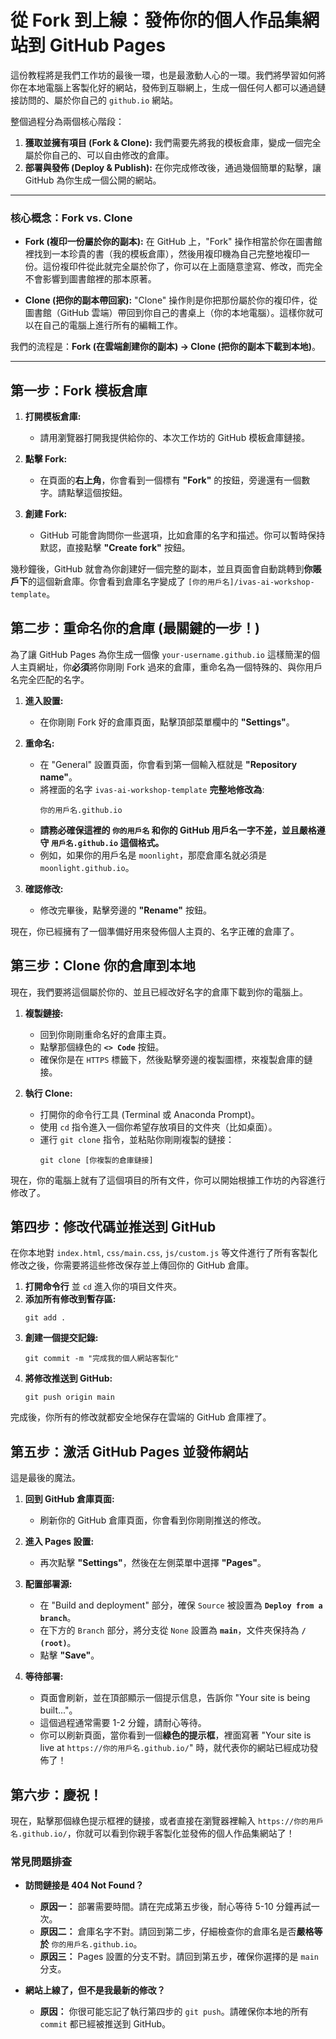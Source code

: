 # 從 Fork 到上線：發佈你的個人作品集網站到 GitHub Pages

這份教程將是我們工作坊的最後一環，也是最激動人心的一環。我們將學習如何將你在本地電腦上客製化好的網站，發佈到互聯網上，生成一個任何人都可以通過鏈接訪問的、屬於你自己的 `github.io` 網站。

整個過程分為兩個核心階段：
1.  **獲取並擁有項目 (Fork & Clone):** 我們需要先將我的模板倉庫，變成一個完全屬於你自己的、可以自由修改的倉庫。
2.  **部署與發佈 (Deploy & Publish):** 在你完成修改後，通過幾個簡單的點擊，讓 GitHub 為你生成一個公開的網站。

---

### 核心概念：Fork vs. Clone

*   **Fork (複印一份屬於你的副本):** 在 GitHub 上，"Fork" 操作相當於你在圖書館裡找到一本珍貴的書（我的模板倉庫），然後用複印機為自己完整地複印一份。這份複印件從此就完全屬於你了，你可以在上面隨意塗寫、修改，而完全不會影響到圖書館裡的那本原著。

*   **Clone (把你的副本帶回家):** "Clone" 操作則是你把那份屬於你的複印件，從圖書館（GitHub 雲端）帶回到你自己的書桌上（你的本地電腦）。這樣你就可以在自己的電腦上進行所有的編輯工作。

我們的流程是：**Fork (在雲端創建你的副本) -> Clone (把你的副本下載到本地)**。

---

## 第一步：Fork 模板倉庫

1.  **打開模板倉庫:**
    *   請用瀏覽器打開我提供給你的、本次工作坊的 GitHub 模板倉庫鏈接。

2.  **點擊 Fork:**
    *   在頁面的**右上角**，你會看到一個標有 **"Fork"** 的按鈕，旁邊還有一個數字。請點擊這個按鈕。

3.  **創建 Fork:**
    *   GitHub 可能會詢問你一些選項，比如倉庫的名字和描述。你可以暫時保持默認，直接點擊 **"Create fork"** 按鈕。

幾秒鐘後，GitHub 就會為你創建好一個完整的副本，並且頁面會自動跳轉到**你賬戶下**的這個新倉庫。你會看到倉庫名字變成了 `[你的用戶名]/ivas-ai-workshop-template`。

## 第二步：重命名你的倉庫 (最關鍵的一步！)

為了讓 GitHub Pages 為你生成一個像 `your-username.github.io` 這樣簡潔的個人主頁網址，你**必須**將你剛剛 Fork 過來的倉庫，重命名為一個特殊的、與你用戶名完全匹配的名字。

1.  **進入設置:**
    *   在你剛剛 Fork 好的倉庫頁面，點擊頂部菜單欄中的 **"Settings"**。

2.  **重命名:**
    *   在 "General" 設置頁面，你會看到第一個輸入框就是 **"Repository name"**。
    *   將裡面的名字 `ivas-ai-workshop-template` **完整地修改為**:
        ```
        你的用戶名.github.io
        ```
    *   **請務必確保這裡的 `你的用戶名` 和你的 GitHub 用戶名一字不差，並且嚴格遵守 `用戶名.github.io` 這個格式。**
    *   例如，如果你的用戶名是 `moonlight`，那麼倉庫名就必須是 `moonlight.github.io`。

3.  **確認修改:**
    *   修改完畢後，點擊旁邊的 **"Rename"** 按鈕。

現在，你已經擁有了一個準備好用來發佈個人主頁的、名字正確的倉庫了。

## 第三步：Clone 你的倉庫到本地

現在，我們要將這個屬於你的、並且已經改好名字的倉庫下載到你的電腦上。

1.  **複製鏈接:**
    *   回到你剛剛重命名好的倉庫主頁。
    *   點擊那個綠色的 **`<> Code`** 按鈕。
    *   確保你是在 `HTTPS` 標籤下，然後點擊旁邊的複製圖標，來複製倉庫的鏈接。

2.  **執行 Clone:**
    *   打開你的命令行工具 (Terminal 或 Anaconda Prompt)。
    *   使用 `cd` 指令進入一個你希望存放項目的文件夾（比如桌面）。
    *   運行 `git clone` 指令，並粘貼你剛剛複製的鏈接：
        ```
        git clone [你複製的倉庫鏈接]
        ```

現在，你的電腦上就有了這個項目的所有文件，你可以開始根據工作坊的內容進行修改了。

## 第四步：修改代碼並推送到 GitHub

在你本地對 `index.html`, `css/main.css`, `js/custom.js` 等文件進行了所有客製化修改之後，你需要將這些修改保存並上傳回你的 GitHub 倉庫。

1.  **打開命令行** 並 `cd` 進入你的項目文件夾。
2.  **添加所有修改到暫存區:**
    ```
    git add .
    ```
3.  **創建一個提交記錄:**
    ```
    git commit -m "完成我的個人網站客製化"
    ```
4.  **將修改推送到 GitHub:**
    ```
    git push origin main
    ```

完成後，你所有的修改就都安全地保存在雲端的 GitHub 倉庫裡了。

## 第五步：激活 GitHub Pages 並發佈網站

這是最後的魔法。

1.  **回到 GitHub 倉庫頁面:**
    *   刷新你的 GitHub 倉庫頁面，你會看到你剛剛推送的修改。

2.  **進入 Pages 設置:**
    *   再次點擊 **"Settings"**，然後在左側菜單中選擇 **"Pages"**。

3.  **配置部署源:**
    *   在 "Build and deployment" 部分，確保 `Source` 被設置為 **`Deploy from a branch`**。
    *   在下方的 `Branch` 部分，將分支從 `None` 設置為 **`main`**，文件夾保持為 **`/ (root)`**。
    *   點擊 **"Save"**。

4.  **等待部署:**
    *   頁面會刷新，並在頂部顯示一個提示信息，告訴你 "Your site is being built..."。
    *   這個過程通常需要 1-2 分鐘，請耐心等待。
    *   你可以刷新頁面，當你看到一個**綠色的提示框**，裡面寫著 "Your site is live at `https://你的用戶名.github.io/`" 時，就代表你的網站已經成功發佈了！

## 第六步：慶祝！

現在，點擊那個綠色提示框裡的鏈接，或者直接在瀏覽器裡輸入 `https://你的用戶名.github.io/`，你就可以看到你親手客製化並發佈的個人作品集網站了！

### 常見問題排查

*   **訪問鏈接是 404 Not Found？**
    *   **原因一：** 部署需要時間。請在完成第五步後，耐心等待 5-10 分鐘再試一次。
    *   **原因二：** 倉庫名字不對。請回到第二步，仔細檢查你的倉庫名是否**嚴格等於** `你的用戶名.github.io`。
    *   **原因三：** Pages 設置的分支不對。請回到第五步，確保你選擇的是 `main` 分支。

*   **網站上線了，但不是我最新的修改？**
    *   **原因：** 你很可能忘記了執行第四步的 `git push`。請確保你本地的所有 `commit` 都已經被推送到 GitHub。

